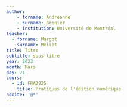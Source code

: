 ```yaml
--- 
author: 
    - forname: Andréanne
    - surname: Grenier
    - institution: Université de Montréal
teacher: 
  - forname: Margot
    surname: Mellet
title: Titre
subtitle: sous-titre
year: 2023
month: Mars
day: 21
cours:
  - id: FRA3825
    title: Pratiques de l'édition numérique
nocite: '@*'
---
```

